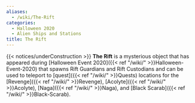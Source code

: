 ```yaml
---
aliases:
  - /wiki/The-Rift
categories:
  - Halloween 2020
  - Alien Ships and Stations
title: The Rift
---
```


{{< notices/underConstruction >}} **The Rift** is a mysterious object that has appeared during [Halloween Event 2020]({{< ref "/wiki/" >}}Halloween-Event-2020) that spawns Rift Guardians and Rift Custodians and can be used to teleport to [quest]({{< ref "/wiki/" >}}Quests) locations for the [Revenge]({{< ref "/wiki/" >}}Revenge), [Acolyte]({{< ref "/wiki/" >}}Acolyte), [Naga]({{< ref "/wiki/" >}}Naga), and [Black Scarab]({{< ref "/wiki/" >}}Black-Scarab).
